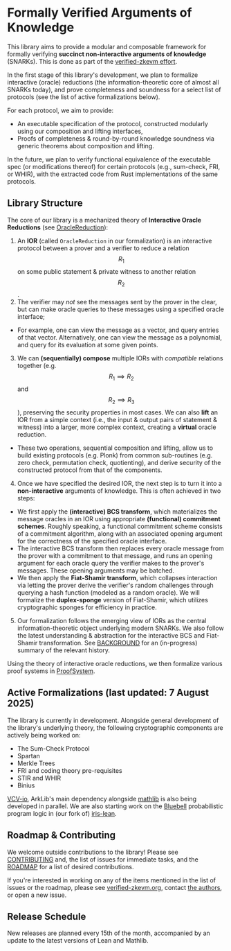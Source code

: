 # Formally Verified Arguments of Knowledge

This library aims to provide a modular and composable framework for formally verifying **succinct non-interactive arguments of knowledge** (SNARKs). This is done as part of the [verified-zkevm effort](https://verified-zkevm.org/).

In the first stage of this library's development, we plan to formalize interactive (oracle) reductions (the information-theoretic core of almost all SNARKs today), and prove completeness and soundness for a select list of protocols (see the list of active formalizations below).

For each protocol, we aim to provide:

- An executable specification of the protocol, constructed modularly using our composition and lifting interfaces,
- Proofs of completeness & round-by-round knowledge soundness via generic theorems about composition and lifting.

In the future, we plan to verify functional equivalence of the executable spec (or modifications thereof) for certain protocols (e.g., sum-check, FRI, or WHIR), with the extracted code from Rust implementations of the same protocols.

## Library Structure

The core of our library is a mechanized theory of **Interactive Oracle Reductions** (see [OracleReduction](ArkLib/OracleReduction)):
1. An **IOR** (called `OracleReduction` in our formalization) is an interactive protocol between a prover and a verifier to reduce a relation $$R_1$$ on some public statement & private witness to another relation $$R_2$$.
2. The verifier may _not_ see the messages sent by the prover in the clear, but can make oracle queries to these messages using a specified oracle interface;
  - For example, one can view the message as a vector, and query entries of that vector. Alternatively, one can view the message as a polynomial, and query for its evaluation at some given points.
3. We can **(sequentially) compose** multiple IORs with _compatible_ relations together (e.g. $$R_1 \implies R_2$$ and $$R_2 \implies R_3$$), preserving the security properties in most cases. We can also **lift** an IOR from a simple context (i.e., the input & output pairs of statement & witness) into a larger, more complex context, creating a **virtual** oracle reduction.
  - These two operations, sequential composition and lifting, allow us to build existing protocols (e.g. Plonk) from common sub-routines (e.g. zero check, permutation check, quotienting), and derive security of the constructed protocol from that of the components.
4. Once we have specified the desired IOR, the next step is to turn it into a **non-interactive** arguments of knowledge. This is often achieved in two steps:
  - We first apply the **(interactive) BCS transform**, which materializes the message oracles in an IOR using appropriate **(functional) commitment schemes**. Roughly speaking, a functional commitment scheme consists of a commitment algorithm, along with an associated opening argument for the correctness of the specified oracle interface.
  - The interactive BCS transform then replaces every oracle message from the prover with a commitment to that message, and runs an opening argument for each oracle query the verifier makes to the prover's messages. These opening arguments may be batched.
  - We then apply the **Fiat-Shamir transform**, which collapses interaction via letting the prover derive the verifier's random challenges through querying a hash function (modeled as a random oracle). We will formalize the **duplex-sponge** version of Fiat-Shamir, which utilizes cryptographic sponges for efficiency in practice.
5. Our formalization follows the emerging view of IORs as the central information-theoretic object underlying modern SNARKs. We also follow the latest understanding & abstraction for the interactive BCS and Fiat-Shamir transformation. See [BACKGROUND](./BACKGROUND.md) for an (in-progress) summary of the relevant history.

Using the theory of interactive oracle reductions, we then formalize various proof systems in [ProofSystem](ArkLib/ProofSystem).

## Active Formalizations (last updated: 7 August 2025)

The library is currently in development. Alongside general development of the library's underlying theory, the following cryptographic components are actively being worked on:
- The Sum-Check Protocol
- Spartan
- Merkle Trees
- FRI and coding theory pre-requisites
- STIR and WHIR
- Binius

[VCV-io](https://github.com/dtumad/VCV-io), ArkLib's main dependency alongside [mathlib](https://github.com/leanprover-community/mathlib4) is also being developed in parallel. We are also starting work on the [Bluebell](https://arxiv.org/pdf/2402.18708) probabilistic program logic in (our fork of) [iris-lean](https://github.com/Verified-zkEVM/iris-lean).

## Roadmap & Contributing

We welcome outside contributions to the library! Please see [CONTRIBUTING](./CONTRIBUTING.md) and, the list of issues for immediate tasks, and the [ROADMAP](./ROADMAP.md) for a list of desired contributions.

If you're interested in working on any of the items mentioned in the list of issues or the roadmap, please see [verified-zkevm.org](https://verified-zkevm.org/), contact [the authors](mailto:qvd@andrew.cmu.edu), or open a new issue.

## Release Schedule
New releases are planned every 15th of the month, accompanied by an update to the latest versions of Lean and Mathlib.
